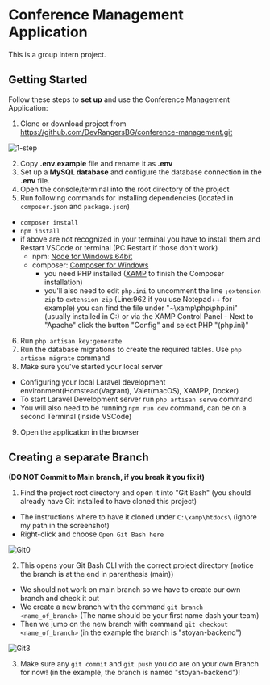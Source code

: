 # Conference Management Application
This is a group intern project.


## Getting Started

Follow these steps to **set up** and use the Conference Management Application:

1. Clone or download project from https://github.com/DevRangersBG/conference-management.git
   
 ![1-step](https://github.com/DevRangersBG/conference-management/assets/24313156/81dd8fe6-204d-450a-b3d1-1867596672f8)
 
2. Copy **.env.example** file and rename it as **.env**
3. Set up a **MySQL database** and configure the database connection in the **.env** file.
4. Open the console/terminal into the root directory of the project
5. Run following commands for installing dependencies (located in `composer.json` and `package.json`)
  - `composer install`
  - `npm install`
  - if above are not recognized in your terminal you have to install them and Restart VSCode or terminal (PC Restart if those don't work)
     - npm: [Node for Windows 64bit](https://nodejs.org/dist/v20.11.1/node-v20.11.1-x64.msi)
     - composer: [Composer for Windows](https://getcomposer.org/Composer-Setup.exe)
       - you need PHP installed ([XAMP](https://sourceforge.net/projects/xampp/files/XAMPP%20Windows/8.2.12/xampp-windows-x64-8.2.12-0-VS16-installer.exe) to finish the Composer installation)
       - you'll also need to edit `php.ini` to uncomment the line `;extension zip` to `extension zip` (Line:962 if you use Notepad++ for example) you can find the file under "~\xamp\php\php.ini" (usually installed in C:\) or via the XAMP Control Panel - Next to "Apache" click the button "Config" and select PHP "(php.ini)"
6. Run `php artisan key:generate`
7. Run the database migrations to create the required tables. Use `php artisan migrate` command
8. Make sure you’ve started your local server
  - Configuring your local Laravel development environment(Homstead(Vagrant), Valet(macOS), XAMPP, Docker)
  - To start Laravel Development server run `php artisan serve` command
  - You will also need to be running `npm run dev` command, can be on a second Terminal (inside VSCode)
9. Open the application in the browser

## Creating a separate Branch 
   **(DO NOT Commit to Main branch, if you break it you fix it)**

1. Find the project root directory and open it into "Git Bash" (you should already have Git installed to have cloned this project)
  - The instructions where to have it cloned under `C:\xamp\htdocs\` (ignore my path in the screenshot)
  - Right-click and choose `Open Git Bash here`
    
![Git0](https://github.com/DevRangersBG/conference-management/assets/4021443/f9ac260d-c974-45a5-aff1-54fc11d53d2d)

2. This opens your Git Bash CLI with the correct project directory 
(notice the branch is at the end in parenthesis (main))
  - We should not work on main branch so we have to create our own branch and check it out
  - We create a new branch with the command `git branch <name_of_branch>` (The name should be your first name dash your team)
  - Then we jump on the new branch with command `git checkout <name_of_branch>` (in the example the branch is 
    "stoyan-backend")
    
![Git3](https://github.com/DevRangersBG/conference-management/assets/4021443/342dd8cc-8738-4af4-ac59-3c7da03a1775)

3. Make sure any `git commit` and `git push` you do are on your own Branch for now! (in the example, the branch is named
   "stoyan-backend")!

